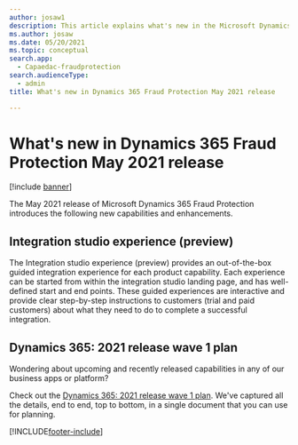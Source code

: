 ```yaml
---
author: josaw1
description: This article explains what's new in the Microsoft Dynamics 365 Fraud Protection May 2021 release.
ms.author: josaw
ms.date: 05/20/2021
ms.topic: conceptual
search.app: 
  - Capaedac-fraudprotection
search.audienceType:
  - admin
title: What's new in Dynamics 365 Fraud Protection May 2021 release

---
```


# What's new in Dynamics 365 Fraud Protection May 2021 release

[!include [banner](includes/preview-banner.md)]

The May 2021 release of Microsoft Dynamics 365 Fraud Protection introduces the following new capabilities and enhancements. 

## Integration studio experience (preview)

The Integration studio experience (preview) provides an out-of-the-box guided integration experience for each product capability. Each experience can be started from within the integration studio landing page, and has well-defined start and end points. These guided experiences are interactive and provide clear step-by-step instructions to customers (trial and paid customers) about what they need to do to complete a successful integration.

## Dynamics 365: 2021 release wave 1 plan

Wondering about upcoming and recently released capabilities in any of our business apps or platform?

Check out the [Dynamics 365: 2021 release wave 1 plan](/dynamics365-release-plan/2021wave1/). We've captured all the details, end to end, top to bottom, in a single document that you can use for planning.


[!INCLUDE[footer-include](includes/footer-banner.md)]